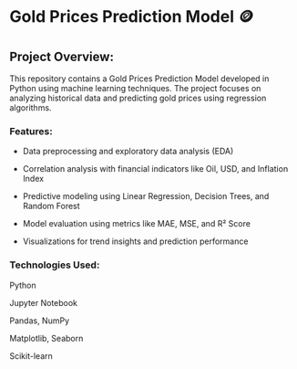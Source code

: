 # Gold Prices Prediction Model 🪙

## Project Overview:
This repository contains a Gold Prices Prediction Model developed in Python using machine learning techniques. The project focuses on analyzing historical data and predicting gold prices using regression algorithms.

### Features:
- Data preprocessing and exploratory data analysis (EDA)

- Correlation analysis with financial indicators like Oil, USD, and Inflation Index

- Predictive modeling using Linear Regression, Decision Trees, and Random Forest

- Model evaluation using metrics like MAE, MSE, and R² Score

- Visualizations for trend insights and prediction performance

### Technologies Used:
Python 

Jupyter Notebook

Pandas, NumPy

Matplotlib, Seaborn

Scikit-learn
